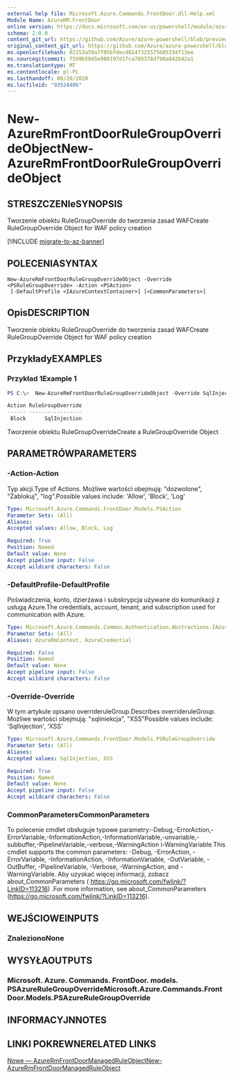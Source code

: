 ```yaml
---
external help file: Microsoft.Azure.Commands.FrontDoor.dll-Help.xml
Module Name: AzureRM.FrontDoor
online version: https://docs.microsoft.com/en-us/powershell/module/azurerm.frontdoor/new-azurermfrontdoorrulegroupoverrideobject
schema: 2.0.0
content_git_url: https://github.com/Azure/azure-powershell/blob/preview/src/ResourceManager/FrontDoor/Commands.FrontDoor/help/New-AzureRmFrontDoorRuleGroupOverrideObject.md
original_content_git_url: https://github.com/Azure/azure-powershell/blob/preview/src/ResourceManager/FrontDoor/Commands.FrontDoor/help/New-AzureRmFrontDoorRuleGroupOverrideObject.md
ms.openlocfilehash: 02253a59a7f05bfdecd8147325575605334f13ee
ms.sourcegitcommit: f599b50d5e980197d1fca769378df90a842b42a1
ms.translationtype: MT
ms.contentlocale: pl-PL
ms.lasthandoff: 08/20/2020
ms.locfileid: "93524406"
---
```

# <span data-ttu-id="adaa3-101">New-AzureRmFrontDoorRuleGroupOverrideObject</span><span class="sxs-lookup"><span data-stu-id="adaa3-101">New-AzureRmFrontDoorRuleGroupOverrideObject</span></span>

## <span data-ttu-id="adaa3-102">STRESZCZENIe</span><span class="sxs-lookup"><span data-stu-id="adaa3-102">SYNOPSIS</span></span>
<span data-ttu-id="adaa3-103">Tworzenie obiektu RuleGroupOverride do tworzenia zasad WAF</span><span class="sxs-lookup"><span data-stu-id="adaa3-103">Create RuleGroupOverride Object for WAF policy creation</span></span>

[!INCLUDE [migrate-to-az-banner](../../includes/migrate-to-az-banner.md)]

## <span data-ttu-id="adaa3-104">POLECENIA</span><span class="sxs-lookup"><span data-stu-id="adaa3-104">SYNTAX</span></span>

```
New-AzureRmFrontDoorRuleGroupOverrideObject -Override <PSRuleGroupOverride> -Action <PSAction>
 [-DefaultProfile <IAzureContextContainer>] [<CommonParameters>]
```

## <span data-ttu-id="adaa3-105">Opis</span><span class="sxs-lookup"><span data-stu-id="adaa3-105">DESCRIPTION</span></span>
<span data-ttu-id="adaa3-106">Tworzenie obiektu RuleGroupOverride do tworzenia zasad WAF</span><span class="sxs-lookup"><span data-stu-id="adaa3-106">Create RuleGroupOverride Object for WAF policy creation</span></span>

## <span data-ttu-id="adaa3-107">Przykłady</span><span class="sxs-lookup"><span data-stu-id="adaa3-107">EXAMPLES</span></span>

### <span data-ttu-id="adaa3-108">Przykład 1</span><span class="sxs-lookup"><span data-stu-id="adaa3-108">Example 1</span></span>
```powershell
PS C:\>  New-AzureRmFrontDoorRuleGroupOverrideObject -Override SqlInjection -Action Block

Action RuleGroupOverride
------ -----------------
 Block      SqlInjection
```

<span data-ttu-id="adaa3-109">Tworzenie obiektu RuleGroupOverride</span><span class="sxs-lookup"><span data-stu-id="adaa3-109">Create a RuleGroupOverride Object</span></span>

## <span data-ttu-id="adaa3-110">PARAMETRÓW</span><span class="sxs-lookup"><span data-stu-id="adaa3-110">PARAMETERS</span></span>

### <span data-ttu-id="adaa3-111">-Action</span><span class="sxs-lookup"><span data-stu-id="adaa3-111">-Action</span></span>
<span data-ttu-id="adaa3-112">Typ akcji.</span><span class="sxs-lookup"><span data-stu-id="adaa3-112">Type of Actions.</span></span>
<span data-ttu-id="adaa3-113">Możliwe wartości obejmują: "dozwolone", "Zablokuj", "log".</span><span class="sxs-lookup"><span data-stu-id="adaa3-113">Possible values include: 'Allow', 'Block', 'Log'</span></span>

```yaml
Type: Microsoft.Azure.Commands.FrontDoor.Models.PSAction
Parameter Sets: (All)
Aliases:
Accepted values: Allow, Block, Log

Required: True
Position: Named
Default value: None
Accept pipeline input: False
Accept wildcard characters: False
```

### <span data-ttu-id="adaa3-114">-DefaultProfile</span><span class="sxs-lookup"><span data-stu-id="adaa3-114">-DefaultProfile</span></span>
<span data-ttu-id="adaa3-115">Poświadczenia, konto, dzierżawa i subskrypcja używane do komunikacji z usługą Azure.</span><span class="sxs-lookup"><span data-stu-id="adaa3-115">The credentials, account, tenant, and subscription used for communication with Azure.</span></span>

```yaml
Type: Microsoft.Azure.Commands.Common.Authentication.Abstractions.IAzureContextContainer
Parameter Sets: (All)
Aliases: AzureRmContext, AzureCredential

Required: False
Position: Named
Default value: None
Accept pipeline input: False
Accept wildcard characters: False
```

### <span data-ttu-id="adaa3-116">-Override</span><span class="sxs-lookup"><span data-stu-id="adaa3-116">-Override</span></span>
<span data-ttu-id="adaa3-117">W tym artykule opisano overrideruleGroup.</span><span class="sxs-lookup"><span data-stu-id="adaa3-117">Describes overrideruleGroup.</span></span>
<span data-ttu-id="adaa3-118">Możliwe wartości obejmują: "sqliniekcja", "XSS"</span><span class="sxs-lookup"><span data-stu-id="adaa3-118">Possible values include: 'SqlInjection', 'XSS'</span></span>

```yaml
Type: Microsoft.Azure.Commands.FrontDoor.Models.PSRuleGroupOverride
Parameter Sets: (All)
Aliases:
Accepted values: SqlInjection, XSS

Required: True
Position: Named
Default value: None
Accept pipeline input: False
Accept wildcard characters: False
```

### <span data-ttu-id="adaa3-119">CommonParameters</span><span class="sxs-lookup"><span data-stu-id="adaa3-119">CommonParameters</span></span>
<span data-ttu-id="adaa3-120">To polecenie cmdlet obsługuje typowe parametry:-Debug,-ErrorAction,-ErrorVariable,-InformationAction,-InformationVariable,-unvariable,-subbuffer,-PipelineVariable,-verbose,-WarningAction i-WarningVariable.</span><span class="sxs-lookup"><span data-stu-id="adaa3-120">This cmdlet supports the common parameters: -Debug, -ErrorAction, -ErrorVariable, -InformationAction, -InformationVariable, -OutVariable, -OutBuffer, -PipelineVariable, -Verbose, -WarningAction, and -WarningVariable.</span></span> <span data-ttu-id="adaa3-121">Aby uzyskać więcej informacji, zobacz about_CommonParameters ( https://go.microsoft.com/fwlink/?LinkID=113216) .</span><span class="sxs-lookup"><span data-stu-id="adaa3-121">For more information, see about_CommonParameters (https://go.microsoft.com/fwlink/?LinkID=113216).</span></span>

## <span data-ttu-id="adaa3-122">WEJŚCIOWE</span><span class="sxs-lookup"><span data-stu-id="adaa3-122">INPUTS</span></span>

### <span data-ttu-id="adaa3-123">Znaleziono</span><span class="sxs-lookup"><span data-stu-id="adaa3-123">None</span></span>

## <span data-ttu-id="adaa3-124">WYSYŁA</span><span class="sxs-lookup"><span data-stu-id="adaa3-124">OUTPUTS</span></span>

### <span data-ttu-id="adaa3-125">Microsoft. Azure. Commands. FrontDoor. models. PSAzureRuleGroupOverride</span><span class="sxs-lookup"><span data-stu-id="adaa3-125">Microsoft.Azure.Commands.FrontDoor.Models.PSAzureRuleGroupOverride</span></span>

## <span data-ttu-id="adaa3-126">INFORMACYJN</span><span class="sxs-lookup"><span data-stu-id="adaa3-126">NOTES</span></span>

## <span data-ttu-id="adaa3-127">LINKI POKREWNE</span><span class="sxs-lookup"><span data-stu-id="adaa3-127">RELATED LINKS</span></span>

[<span data-ttu-id="adaa3-128">Nowe — AzureRmFrontDoorManagedRuleObject</span><span class="sxs-lookup"><span data-stu-id="adaa3-128">New-AzureRmFrontDoorManagedRuleObject</span></span>](./New-AzureRmFrontDoorManagedRuleObject.md)
